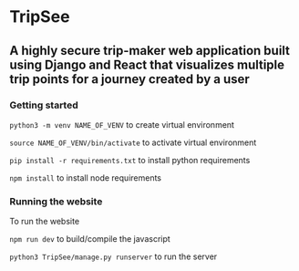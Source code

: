# TripSee

## A highly secure trip-maker web application built using Django and React that visualizes multiple trip points for a journey created by a user

### Getting started

```python3 -m venv NAME_OF_VENV```
to create virtual environment

```source NAME_OF_VENV/bin/activate```
to activate virtual environment

```pip install -r requirements.txt```
to install python requirements

```npm install```
to install node requirements

### Running the website

To run the website

```npm run dev```
to build/compile the javascript

```python3 TripSee/manage.py runserver```
to run the server
